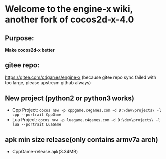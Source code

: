 # Welcome to the engine-x wiki, another fork of cocos2d-x-4.0

## Purpose:
**Make cocos2d-x better**

## gitee repo:  
https://gitee.com/c4games/engine-x  (because gitee repo sync failed with too large, please upstream github always)

## New project (python2 or python3 works)
* Cpp Project: ```cocos new -p cppgame.c4games.com -d D:\dev\projects\ -l cpp --portrait CppGame```
* Lua Project: ```cocos new -p luagame.c4games.com -d D:\dev\projects\ -l lua --portrait LuaGame```

## apk min size release(only contains armv7a arch)
- CppGame-release.apk(3.34MB)
